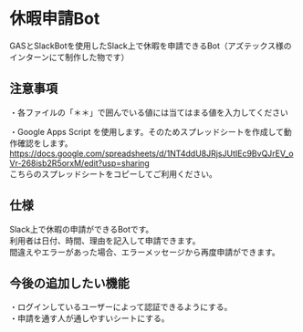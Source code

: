 # 休暇申請Bot
GASとSlackBotを使用したSlack上で休暇を申請できるBot（アズテックス様のインターンにて制作した物です）

## 注意事項
・各ファイルの「＊＊」で囲んでいる値には当てはまる値を入力してください  

・Google Apps Script を使用します。そのためスプレッドシートを作成して動作確認をします。  
  https://docs.google.com/spreadsheets/d/1NT4ddU8JRjsJUtIEc9BvQJrEV_oVr-268isb2R5orxM/edit?usp=sharing  
  こちらのスプレッドシートをコピーしてご利用ください。  

## 仕様
Slack上で休暇の申請ができるBotです。  
利用者は日付、時間、理由を記入して申請できます。  
間違えやエラーがあった場合、エラーメッセージから再度申請ができます。

## 今後の追加したい機能
・ログインしているユーザーによって認証できるようにする。  
・申請を通す人が通しやすいシートにする。
